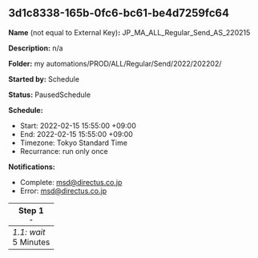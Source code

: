 ## 3d1c8338-165b-0fc6-bc61-be4d7259fc64

**Name** (not equal to External Key)**:** JP_MA_ALL_Regular_Send_AS_220215

**Description:** n/a

**Folder:** my automations/PROD/ALL/Regular/Send/2022/202202/

**Started by:** Schedule

**Status:** PausedSchedule

**Schedule:**

* Start: 2022-02-15 15:55:00 +09:00
* End: 2022-02-15 15:55:00 +09:00
* Timezone: Tokyo Standard Time
* Recurrance: run only once

**Notifications:**

* Complete: msd@directus.co.jp
* Error: msd@directus.co.jp

| Step 1<br>_<small>-</small>_ |
| --- |
| _1.1: wait_<br>5 Minutes |
